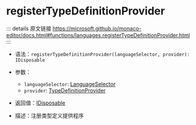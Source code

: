 # registerTypeDefinitionProvider

<backTop />
        
::: details 原文链接
https://microsoft.github.io/monaco-editor/docs.html#functions/languages.registerTypeDefinitionProvider.html
:::

- 语法：`registerTypeDefinitionProvider(languageSelector, provider): IDisposable`

- 参数：
  - `languageSelector`: [LanguageSelector](/api/languages/LanguageSelector.md)
  - `provider`: [TypeDefinitionProvider](/api/languages/TypeDefinitionProvider.md)

- 返回值：[IDisposable](/api/IDisposable.md)

- 描述：注册类型定义提供程序